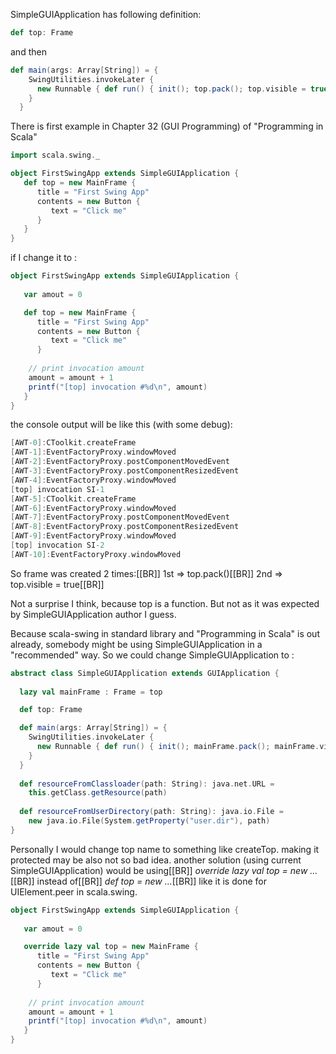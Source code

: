 SimpleGUIApplication has following definition:

```scala
def top: Frame
```

and then 

```scala
def main(args: Array[String]) = {
    SwingUtilities.invokeLater {
      new Runnable { def run() { init(); top.pack(); top.visible = true } }
    }
  }
```

There is first example in Chapter 32 (GUI Programming) of "Programming in Scala"
```scala
import scala.swing._ 

object FirstSwingApp extends SimpleGUIApplication { 
   def top = new MainFrame { 
      title = "First Swing App" 
      contents = new Button { 
         text = "Click me" 
      } 
   } 
} 
```

if I change it to :
```scala
object FirstSwingApp extends SimpleGUIApplication { 
   
   var amout = 0   

   def top = new MainFrame { 
      title = "First Swing App" 
      contents = new Button { 
         text = "Click me" 
      } 
    
    // print invocation amount 
    amount = amount + 1
    printf("[top] invocation #%d\n", amount)
   } 
} 
```

the console output will be like this (with some debug):
```scala
[AWT-0]:CToolkit.createFrame
[AWT-1]:EventFactoryProxy.windowMoved
[AWT-2]:EventFactoryProxy.postComponentMovedEvent
[AWT-3]:EventFactoryProxy.postComponentResizedEvent
[AWT-4]:EventFactoryProxy.windowMoved
[top] invocation SI-1
[AWT-5]:CToolkit.createFrame
[AWT-6]:EventFactoryProxy.windowMoved
[AWT-7]:EventFactoryProxy.postComponentMovedEvent
[AWT-8]:EventFactoryProxy.postComponentResizedEvent
[AWT-9]:EventFactoryProxy.windowMoved
[top] invocation SI-2
[AWT-10]:EventFactoryProxy.windowMoved
```

So frame was created 2 times:[[BR]]
1st => top.pack()[[BR]]
2nd => top.visible = true[[BR]]

Not a surprise I think, because top is a function. But not as it was expected by SimpleGUIApplication author I guess.

Because scala-swing in standard library and "Programming in Scala" is out already, somebody might be using SimpleGUIApplication in a "recommended" way. So we could change SimpleGUIApplication to :
```scala
abstract class SimpleGUIApplication extends GUIApplication {
  
  lazy val mainFrame : Frame = top

  def top: Frame

  def main(args: Array[String]) = {
    SwingUtilities.invokeLater {
      new Runnable { def run() { init(); mainFrame.pack(); mainFrame.visible = true } }
    }
  }
  
  def resourceFromClassloader(path: String): java.net.URL =
    this.getClass.getResource(path)
  
  def resourceFromUserDirectory(path: String): java.io.File =
    new java.io.File(System.getProperty("user.dir"), path)
}

```

Personally I would change top name to something like createTop. making it protected may be also not so bad idea. 
another solution (using current SimpleGUIApplication) would be using[[BR]]
 *override lazy val top = new ...*[[BR]]
instead of[[BR]]
 *def top = new ...*[[BR]]
like it is done for UIElement.peer in scala.swing.


```scala
object FirstSwingApp extends SimpleGUIApplication { 
   
   var amout = 0   

   override lazy val top = new MainFrame { 
      title = "First Swing App" 
      contents = new Button { 
         text = "Click me" 
      } 
    
    // print invocation amount 
    amount = amount + 1
    printf("[top] invocation #%d\n", amount)
   } 
}
```
